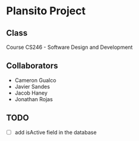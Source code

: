# Plansito Project

## Class
Course CS246 - Software Design and Development


## Collaborators

- Cameron Gualco
- Javier Sandes
- Jacob Haney
- Jonathan Rojas


## TODO

- [ ] add isActive field in the database

